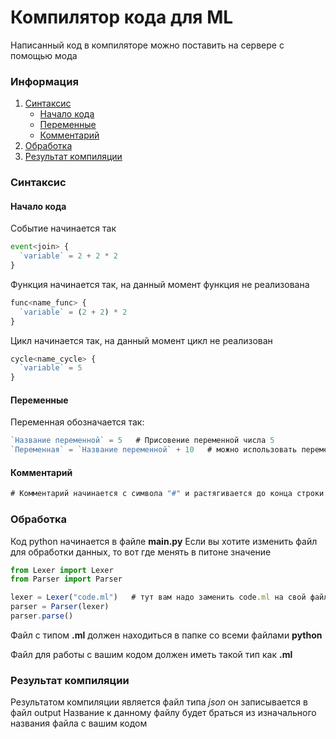 # Компилятор кода для ML

Написанный код в компиляторе можно поставить на сервере с помощью мода

### Информация


1. [Синтаксис](#синтаксис)
   - [Начало кода](#начало-кода)
   - [Переменные](#переменные)
   - [Комментарий](#комментарий)
2. [Обработка](#обработка)
3. [Результат компиляции](#результат-компиляции)


### Синтаксис


#### Начало кода
Событие начинается так
```typescript
event<join> {
  `variable` = 2 + 2 * 2
}
```
Функция начинается так, на данный момент функция не реализована 
```typescript
func<name_func> {
  `variable` = (2 + 2) * 2
}
```
Цикл начинается так, на данный момент цикл не реализован 
```typescript
cycle<name_cycle> {
  `variable` = 5
}
```

#### Переменные
Переменная обозначается так:
```typescript
`Название переменной` = 5   # Присовение переменной числа 5
`Переменная` = `Название переменной` + 10   # можно использовать переменную в присвоении
```

#### Комментарий
```typescript
# Комментарий начинается с символа "#" и растягивается до конца строки
```


### Обработка


Код python начинается в файле __main.py__
Если вы хотите изменить файл для обработки данных, то вот где менять в питоне значение
```ts
from Lexer import Lexer
from Parser import Parser

lexer = Lexer("code.ml")   # тут вам надо заменить code.ml на свой файл
parser = Parser(lexer)
parser.parse()
```
Файл с типом __.ml__ должен находиться в папке со всеми файлами __python__

Файл для работы с вашим кодом должен иметь такой тип как __.ml__


### Результат компиляции


Результатом компиляции является файл типа _json_ он записывается в файл output
Название к данному файлу будет браться из изначального названия файла с вашим кодом
